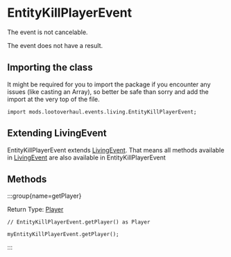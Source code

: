 # EntityKillPlayerEvent

The event is not cancelable.

The event does not have a result.

## Importing the class

It might be required for you to import the package if you encounter any issues (like casting an Array), so better be safe than sorry and add the import at the very top of the file.
```zenscript
import mods.lootoverhaul.events.living.EntityKillPlayerEvent;
```


## Extending LivingEvent

EntityKillPlayerEvent extends [LivingEvent](/forge/api/event/entity/living/LivingEvent). That means all methods available in [LivingEvent](/forge/api/event/entity/living/LivingEvent) are also available in EntityKillPlayerEvent

## Methods

:::group{name=getPlayer}

Return Type: [Player](/vanilla/api/entity/type/player/Player)

```zenscript
// EntityKillPlayerEvent.getPlayer() as Player

myEntityKillPlayerEvent.getPlayer();
```

:::


